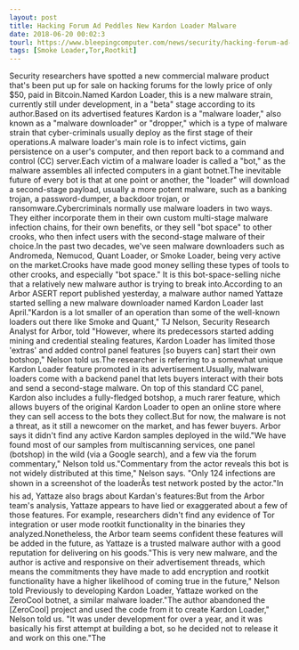 ```yaml
---
layout: post
title: Hacking Forum Ad Peddles New Kardon Loader Malware
date: 2018-06-20 00:02:3
tourl: https://www.bleepingcomputer.com/news/security/hacking-forum-ad-peddles-new-kardon-loader-malware/
tags: [Smoke Loader,Tor,Rootkit]
---
```

Security researchers have spotted a new commercial malware product that's been put up for sale on hacking forums for the lowly price of only $50, paid in Bitcoin.Named Kardon Loader, this is a new malware strain, currently still under development, in a "beta" stage according to its author.Based on its advertised features Kardon is a "malware loader," also known as a "malware downloader" or "dropper," which is a type of malware strain that cyber-criminals usually deploy as the first stage of their operations.A malware loader's main role is to infect victims, gain persistence on a user's computer, and then report back to a command and control (CC) server.Each victim of a malware loader is called a "bot," as the malware assembles all infected computers in a giant botnet.The inevitable future of every bot is that at one point or another, the "loader" will download a second-stage payload, usually a more potent malware, such as a banking trojan, a password-dumper, a backdoor trojan, or ransomware.Cybercriminals normally use malware loaders in two ways. They either incorporate them in their own custom multi-stage malware infection chains, for their own benefits, or they sell "bot space" to other crooks, who then infect users with the second-stage malware of their choice.In the past two decades, we've seen malware downloaders such as Andromeda, Nemucod, Quant Loader, or Smoke Loader, being very active on the market.Crooks have made good money selling these types of tools to other crooks, and especially "bot space." It is this bot-space-selling niche that a relatively new malware author is trying to break into.According to an Arbor ASERT report published yesterday, a malware author named Yattaze started selling a new malware downloader named Kardon Loader last April."Kardon is a lot smaller of an operation than some of the well-known loaders out there like Smoke and Quant," TJ Nelson, Security Research Analyst for Arbor, told "However, where its predecessors started adding mining and credential stealing features, Kardon Loader has limited those 'extras' and added control panel features [so buyers can] start their own botshop," Nelson told us.The researcher is referring to a somewhat unique Kardon Loader feature promoted in its advertisement.Usually, malware loaders come with a backend panel that lets buyers interact with their bots and send a second-stage malware. On top of this standard CC panel, Kardon also includes a fully-fledged botshop, a much rarer feature, which allows buyers of the original Kardon Loader to open an online store where they can sell access to the bots they collect.But for now, the malware is not a threat, as it still a newcomer on the market, and has fewer buyers. Arbor says it didn't find any active Kardon samples deployed in the wild."We have found most of our samples from multiscanning services, one panel (botshop) in the wild (via a Google search), and a few via the forum commentary," Nelson told us."Commentary from the actor reveals this bot is not widely distributed at this time," Nelson says. "Only 124 infections are shown in a screenshot of the loaderÂs test network posted by the actor."In his ad, Yattaze also brags about Kardan's features:But from the Arbor team's analysis, Yattaze appears to have lied or exaggerated about a few of those features. For example, researchers didn't find any evidence of Tor integration or user mode rootkit functionality in the binaries they analyzed.Nonetheless, the Arbor team seems confident these features will be added in the future, as Yattaze is a trusted malware author with a good reputation for delivering on his goods."This is very new malware, and the author is active and responsive on their advertisement threads, which means the commitments they have made to add encryption and rootkit functionality have a higher likelihood of coming true in the future," Nelson told Previously to developing Kardon Loader, Yattaze worked on the ZeroCool botnet, a similar malware loader."The author abandoned the [ZeroCool] project and used the code from it to create Kardon Loader," Nelson told us. "It was under development for over a year, and it was basically his first attempt at building a bot, so he decided not to release it and work on this one."The 